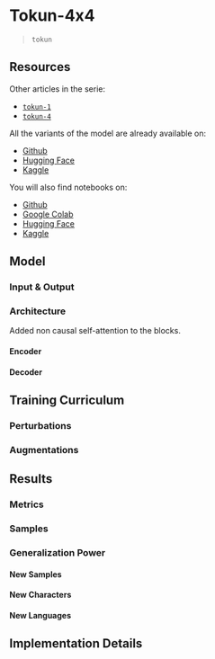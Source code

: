 # Tokun-4x4

> `tokun`

## Resources

Other articles in the serie:

- [`tokun-1`][article-github-tokun-1]
- [`tokun-4`][article-github-tokun-4]

All the variants of the model are already available on:

- [Github][tokun-github]
- [Hugging Face][tokun-huggingface]
- [Kaggle][tokun-kaggle]

You will also find notebooks on:

- [Github][notebook-github]
- [Google Colab][notebook-colab]
- [Hugging Face][notebook-huggingface]
- [Kaggle][notebook-kaggle]

## Model

### Input & Output

### Architecture

Added non causal self-attention to the blocks.

#### Encoder

#### Decoder

## Training Curriculum

### Perturbations

### Augmentations

## Results

### Metrics

### Samples

### Generalization Power

#### New Samples

#### New Characters

#### New Languages

## Implementation Details

[github-mlqa]: https://github.com/facebookresearch/MLQA
[youtube-karpathy-tokenizer]: https://www.youtube.com/watch?v=zduSFxRajkE

[article-github-tokun-1]: https://github.com/apehex/tokun/blob/main/articles/tokun.1.md
[article-github-tokun-4]: https://github.com/apehex/tokun/blob/main/articles/tokun.4.md

[notebook-colab]: https://colab.research.google.com/github/apehex/tokun/blob/main/notebooks/tokun.16.ipynb
[notebook-github]: https://github.com/apehex/tokun/blob/main/notebooks/tokun.16.ipynb
[notebook-huggingface]: https://github.com/apehex/tokun
[notebook-kaggle]: https://github.com/apehex/tokun

[tokun-github]: https://github.com/apehex/tokun
[tokun-huggingface]: https://github.com/apehex/tokun
[tokun-kaggle]: https://github.com/apehex/tokun
